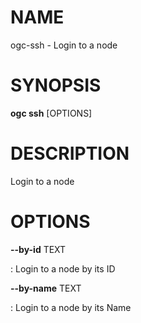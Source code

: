# NAME

ogc-ssh - Login to a node

# SYNOPSIS

**ogc ssh** \[OPTIONS\]

# DESCRIPTION

Login to a node

# OPTIONS

**\--by-id** TEXT

:   Login to a node by its ID

**\--by-name** TEXT

:   Login to a node by its Name
